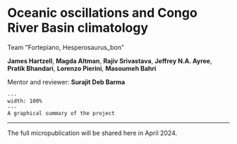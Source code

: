 # Oceanic oscillations and Congo River Basin climatology

Team "Fortepiano, Hesperosaurus_bon"

**James Hartzell**, **Magda Altman**, **Rajiv Srivastava**, **Jeffrey N.A. Ayree**, **Pratik Bhandari**, **Lorenzo Pierini**, **Masoumeh Bahri**

Mentor and reviewer: **Surajit Deb Barma**

```{figure} project7_summary.png
---
width: 100%
---
A graphical summary of the project
```
---
The full micropublication will be shared here in April 2024.